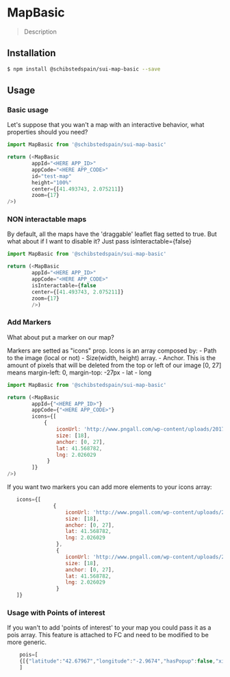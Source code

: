 # MapBasic

> Description

<!-- ![](./assets/preview.png) -->

## Installation

```sh
$ npm install @schibstedspain/sui-map-basic --save
```

## Usage

### Basic usage
Let's suppose that you wan't a map with an interactive behavior, what properties should you need?

```js
import MapBasic from '@schibstedspain/sui-map-basic'

return (<MapBasic
        appId="<HERE APP_ID>"
        appCode="<HERE APP_CODE>"
        id="test-map"
        height="100%"
        center={[41.493743, 2.075211]}
        zoom={17}
/>)
```

### NON interactable maps

By default, all the maps have the 'draggable' leaflet flag setted to true. But what about if I want to disable it? Just pass isInteractable={false}

```js
import MapBasic from '@schibstedspain/sui-map-basic'

return (<MapBasic
        appId="<HERE APP_ID>"
        appCode="<HERE APP_CODE>"
        isInteractable={false
        center={[41.493743, 2.075211]}
        zoom={17}
        />)
```

### Add Markers

What about put a marker on our map?

Markers are setted as "icons" prop. Icons is an array composed by:
    - Path to the image (local or not)
    - Size(width, height) array.
    - Anchor. This is the amount of pixels that will be deleted from the top or left of our image [0, 27] means margin-left: 0, margin-top: -27px
    - lat
    - long

```js
import MapBasic from '@schibstedspain/sui-map-basic'

return (<MapBasic
        appId={"<HERE APP_ID>"}
        appCode={"<HERE APP_CODE>"}
        icons={[
            {
                iconUrl: 'http://www.pngall.com/wp-content/uploads/2017/05/Map-Marker-PNG-Pic.png',
                size: [18],
                anchor: [0, 27],
                lat: 41.568782,
                lng: 2.026029
             }
        ]}
/>)
```

If you want two markers you can add more elements to your icons array:

```js
   icons={[
               {
                   iconUrl: 'http://www.pngall.com/wp-content/uploads/2017/05/Map-Marker-PNG-Pic.png',
                   size: [18],
                   anchor: [0, 27],
                   lat: 41.568782,
                   lng: 2.026029
                },
                {
                   iconUrl: 'http://www.pngall.com/wp-content/uploads/2017/05/Map-Marker-PNG-Pic.png',
                   size: [18],
                   anchor: [0, 27],
                   lat: 41.568782,
                   lng: 2.026029
                }
   ]}
```

### Usage with Points of interest

If you wan't to add 'points of interest' to your map you could pass it as a pois array. This feature is attached to FC and need to be modified to be more generic.

```js
    pois=[
    {[{"latitude":"42.67967","longitude":"-2.9674","hasPopup":false,"xitiTag":false,"propertyInfo":{"IsFavorite":false,"IsFullAddressVisible":false,"purchaseTypeId":2,"bti":0,"contact":"","highlighted":"false","on":0,"price":"","promotionId":"0","propertyId":"144830788"},"markerType":0,"isSelected":false,"Id":"144830788"}]}
    ]
```